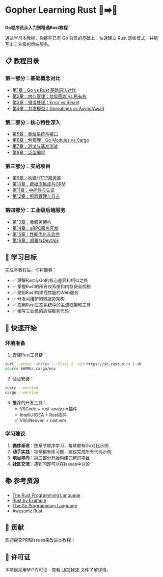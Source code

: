 # Gopher Learning Rust 🦫➡️🦀

**Go程序员从入门到精通Rust教程**

通过学习本教程，你能在已有 Go 背景的基础上，快速建立 Rust 思维模式，并能写出工业级的后端服务。

## 📋 教程目录

### 第一部分：基础概念对比
- [第1章：Go vs Rust 基础语法对比](./chapters/01-basic-syntax/README.md)
- [第2章：内存管理：垃圾回收 vs 所有权](./chapters/02-memory-management/README.md)
- [第3章：错误处理：Error vs Result](./chapters/03-error-handling/README.md)
- [第4章：并发模型：Goroutines vs Async/Await](./chapters/04-concurrency/README.md)

### 第二部分：核心特性深入
- [第5章：类型系统与接口](./chapters/05-type-system/README.md)
- [第6章：包管理：Go Modules vs Cargo](./chapters/06-package-management/README.md)
- [第7章：测试与基准测试](./chapters/07-testing/README.md)
- [第8章：泛型编程](./chapters/08-generics/README.md)

### 第三部分：实战项目
- [第9章：构建HTTP服务器](./chapters/09-http-server/README.md)
- [第10章：数据库集成与ORM](./chapters/10-database/README.md)
- [第11章：中间件与认证](./chapters/11-middleware/README.md)
- [第12章：配置管理与日志](./chapters/12-config-logging/README.md)

### 第四部分：工业级后端服务
- [第13章：微服务架构](./chapters/13-microservices/README.md)
- [第14章：gRPC服务开发](./chapters/14-grpc/README.md)
- [第15章：性能优化与监控](./chapters/15-performance/README.md)
- [第16章：部署与DevOps](./chapters/16-deployment/README.md)

## 🎯 学习目标

完成本教程后，你将能够：

- ✅ 理解Rust与Go的核心差异和相似之处
- ✅ 掌握Rust的所有权系统和内存安全机制
- ✅ 使用Rust构建高性能的Web服务
- ✅ 开发可维护的微服务架构
- ✅ 应用Rust生态系统中的主流框架和工具
- ✅ 编写工业级的后端服务代码

## 🚀 快速开始

### 环境准备

1. 安装Rust工具链：
```bash
curl --proto '=https' --tlsv1.2 -sSf https://sh.rustup.rs | sh
source $HOME/.cargo/env
```

2. 验证安装：
```bash
rustc --version
cargo --version
```

3. 推荐的开发工具：
   - VSCode + rust-analyzer插件
   - IntelliJ IDEA + Rust插件
   - Vim/Neovim + rust.vim

### 学习建议

1. **循序渐进**：按章节顺序学习，每章都有Go对比示例
2. **动手实践**：每章都有练习题，建议完成所有代码示例
3. **项目导向**：第三部分开始构建完整的项目
4. **社区交流**：遇到问题可以在Issues中讨论

## 📚 参考资源

- [The Rust Programming Language](https://doc.rust-lang.org/book/)
- [Rust by Example](https://doc.rust-lang.org/rust-by-example/)
- [The Go Programming Language](https://golang.org/doc/)
- [Awesome Rust](https://github.com/rust-unofficial/awesome-rust)

## 🤝 贡献

欢迎提交PR和Issues来改进本教程！

## 📄 许可证

本项目采用MIT许可证 - 查看 [LICENSE](LICENSE) 文件了解详情。
